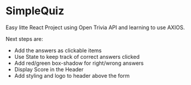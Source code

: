 # SimpleQuiz

Easy litte React Project using Open Trivia API and learning to use AXIOS.

Next steps are:
 * Add the answers as clickable items
 * Use State to keep track of correct answers clicked
 * Add red/green box-shadow for right/wrong answers
 * Display Score in the Header
 * Add styling and logo to header above the form 
